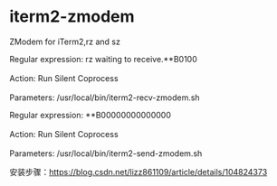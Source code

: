 # iterm2-zmodem
ZModem for iTerm2,rz and sz


Regular expression: rz waiting to receive.\*\*B0100<br>  
Action: Run Silent Coprocess<br>  
Parameters: /usr/local/bin/iterm2-recv-zmodem.sh<br>  

Regular expression: \*\*B00000000000000<br>  
Action: Run Silent Coprocess<br>  
Parameters: /usr/local/bin/iterm2-send-zmodem.sh<br>  


安装步骤：https://blog.csdn.net/lizz861109/article/details/104824373
